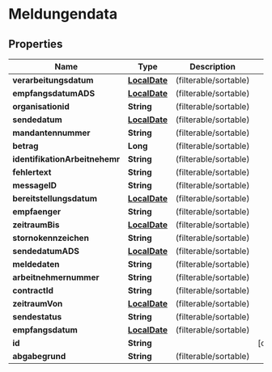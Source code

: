 
# Meldungendata

## Properties
Name | Type | Description | Notes
------------ | ------------- | ------------- | -------------
**verarbeitungsdatum** | [**LocalDate**](LocalDate.md) |  (filterable/sortable) | 
**empfangsdatumADS** | [**LocalDate**](LocalDate.md) |  (filterable/sortable) | 
**organisationid** | **String** |  (filterable/sortable) | 
**sendedatum** | [**LocalDate**](LocalDate.md) |  (filterable/sortable) | 
**mandantennummer** | **String** |  (filterable/sortable) | 
**betrag** | **Long** |  (filterable/sortable) | 
**identifikationArbeitnehemr** | **String** |  (filterable/sortable) | 
**fehlertext** | **String** |  (filterable/sortable) | 
**messageID** | **String** |  (filterable/sortable) | 
**bereitstellungsdatum** | [**LocalDate**](LocalDate.md) |  (filterable/sortable) | 
**empfaenger** | **String** |  (filterable/sortable) | 
**zeitraumBis** | [**LocalDate**](LocalDate.md) |  (filterable/sortable) | 
**stornokennzeichen** | **String** |  (filterable/sortable) | 
**sendedatumADS** | [**LocalDate**](LocalDate.md) |  (filterable/sortable) | 
**meldedaten** | **String** |  (filterable/sortable) | 
**arbeitnehmernummer** | **String** |  (filterable/sortable) | 
**contractId** | **String** |  (filterable/sortable) | 
**zeitraumVon** | [**LocalDate**](LocalDate.md) |  (filterable/sortable) | 
**sendestatus** | **String** |  (filterable/sortable) | 
**empfangsdatum** | [**LocalDate**](LocalDate.md) |  (filterable/sortable) | 
**id** | **String** |  |  [optional]
**abgabegrund** | **String** |  (filterable/sortable) | 



